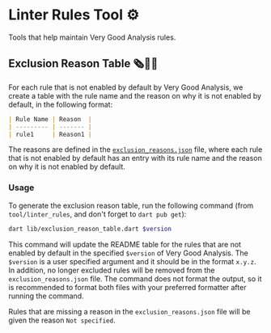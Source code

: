 # Linter Rules Tool ⚙️

Tools that help maintain Very Good Analysis rules.

## Exclusion Reason Table 🗞️👨‍⚖️

For each rule that is not enabled by default by Very Good Analysis, we create a table with the rule name and the reason on why it is not enabled by default, in the following format:

```md
| Rule Name | Reason  |
| --------- | ------- |
| rule1     | Reason1 |
```

The reasons are defined in the [`exclusion_reasons.json`](exclusion_reasons.json) file, where each rule that is not enabled by default has an entry with its rule name and the reason on why it is not enabled by default.

### Usage

To generate the exclusion reason table, run the following command (from `tool/linter_rules`, and don't forget to `dart pub get`):

```sh
dart lib/exclusion_reason_table.dart $version
```

This command will update the README table for the rules that are not enabled by default in the specified `$version` of Very Good Analysis. The `$version` is a user specified argument and it should be in the format `x.y.z`. In addition, no longer excluded rules will be removed from the `exclusion_reasons.json` file. The command does not format the output, so it is recommended to format both files with your preferred formatter after running the command.

Rules that are missing a reason in the `exclusion_reasons.json` file will be given the reason `Not specified`.
